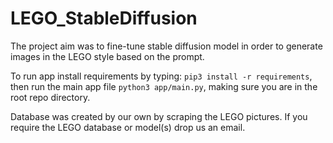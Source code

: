 # LEGO_StableDiffusion
The project aim was to fine-tune stable diffusion model in order to generate images in the LEGO style based on the prompt.

To run app install requirements by typing: `pip3 install -r requirements`, then run the main app file `python3 app/main.py`, making sure you are in the root repo directory.

Database was created by our own by scraping the LEGO pictures.
If you require the LEGO database or model(s) drop us an email.